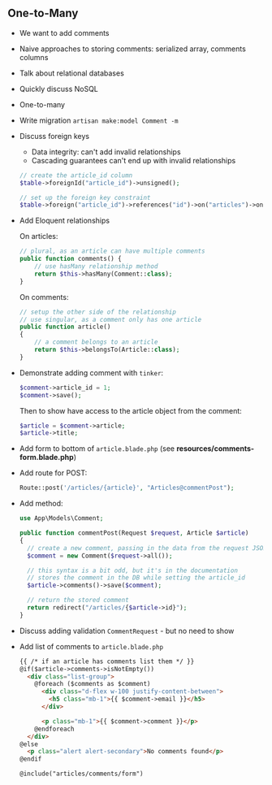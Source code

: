## One-to-Many
- We want to add comments
- Naive approaches to storing comments: serialized array, comments columns
- Talk about relational databases
- Quickly discuss NoSQL
- One-to-many
- Write migration
    `artisan make:model Comment -m`
- Discuss foreign keys
    - Data integrity: can't add invalid relationships
    - Cascading guarantees can't end up with invalid relationships
    ```php
    // create the article_id column
    $table->foreignId("article_id")->unsigned();

    // set up the foreign key constraint
    $table->foreign("article_id")->references("id")->on("articles")->onDelete("cascade");
    ```

- Add Eloquent relationships

    On articles:
    ```php
    // plural, as an article can have multiple comments
    public function comments() {
        // use hasMany relationship method
        return $this->hasMany(Comment::class);
    }
    ```

    On comments:

    ```php
    // setup the other side of the relationship
    // use singular, as a comment only has one article
    public function article()
    {
        // a comment belongs to an article
        return $this->belongsTo(Article::class);
    }
    ```

- Demonstrate adding comment with `tinker`:
    ```php
    $comment->article_id = 1;
    $comment->save();
    ```
    Then to show have access to the article object from the comment:
    ```php
    $article = $comment->article;
    $article->title;
    ```

- Add form to bottom of `article.blade.php` (see **resources/comments-form.blade.php**)
- Add route for POST:

    ```php
    Route::post('/articles/{article}', "Articles@commentPost");
    ```
- Add method:

    ```php
    use App\Models\Comment;
    ```

    ```php
    public function commentPost(Request $request, Article $article)
    {
      // create a new comment, passing in the data from the request JSON
      $comment = new Comment($request->all());

      // this syntax is a bit odd, but it's in the documentation
      // stores the comment in the DB while setting the article_id
      $article->comments()->save($comment);

      // return the stored comment
      return redirect("/articles/{$article->id}");
    }
    ```

- Discuss adding validation `CommentRequest` - but no need to show
- Add list of comments to `article.blade.php`

    ```html
    {{ /* if an article has comments list them */ }}
    @if($article->comments->isNotEmpty())
      <div class="list-group">
        @foreach ($comments as $comment)
          <div class="d-flex w-100 justify-content-between">
            <h5 class="mb-1">{{ $comment->email }}</h5>
          </div>

          <p class="mb-1">{{ $comment->comment }}</p>
        @endforeach
      </div>
    @else
      <p class="alert alert-secondary">No comments found</p>
    @endif

    @include("articles/comments/form")
    ```
